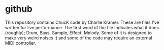 # github
This repository contains ChucK code by Charlie Kramer. These are files I've written for live performance. The first word of the file indicates what it does (roughly); Drum, Bass, Sample, Effect, Melody. Some of it is designed to make very weird noises :) and some of the code may require an external MIDI controller. 
